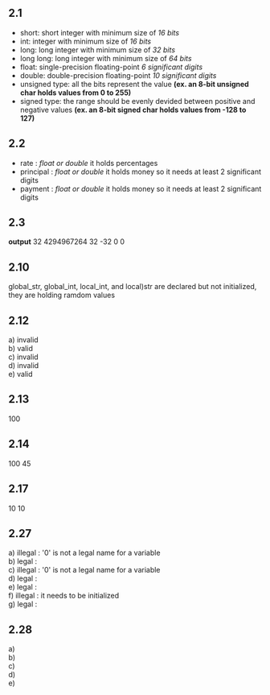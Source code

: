## 2.1<br>
- short: short integer with minimum size of *16 bits*
- int: integer with minimum size of *16 bits*
- long: long integer with minimum size of *32 bits*
- long long: long integer with minimum size of *64 bits*
- float: single-precision floating-point *6 significant digits*
- double: double-precision floating-point *10 significant digits*
- unsigned type: all the bits represent the value **(ex. an 8-bit unsigned char holds values from 0 to 255)**
- signed type: the range should be evenly devided between positive and negative values **(ex. an 8-bit signed char holds values from -128 to 127)**

## 2.2<br>
- rate : *float or double* it holds percentages
- principal : *float or double* it holds money so it needs at least 2 significant digits
- payment : *float or double* it holds money so it needs at least 2 significant digits

## 2.3<br>
**output**
32
4294967264
32
-32
0
0

## 2.10<br>
global_str, global_int, local_int, and local)str are declared but not initialized, they are holding ramdom values

## 2.12<br>
a) invalid<br>
b) valid<br>
c) invalid<br>
d) invalid<br>
e) valid<br>

## 2.13<br>
100

## 2.14<br>
100 45

## 2.17<br>
10 10

## 2.27<br>
a) illegal : '0' is not a legal name for a variable<br>
b) legal : <br>
c) illegal : '0' is not a legal name for a variable<br>
d) legal : <br>
e) legal : <br>
f) illegal : it needs to be initialized<br>
g) legal : <br>

## 2.28<br>
a) <br>
b) <br>
c) <br>
d) <br>
e) <br>

